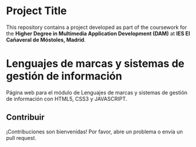# Project Title

This repository contains a project developed as part of the coursework for the **Higher Degree in Multimedia Application Development (DAM)** at **IES El Cañaveral de Móstoles, Madrid**.

# Lenguajes de marcas y sistemas de gestión de información

Página web para el módulo de Lenguajes de marcas y sistemas de gestión de información con HTML5, CSS3 y JAVASCRIPT. 

## Contribuir

¡Contribuciones son bienvenidas! Por favor, abre un problema o envía un pull request.
